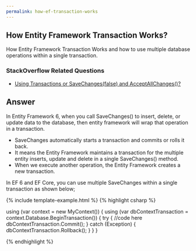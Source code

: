 ```yaml
---
permalink: how-ef-transaction-works
---
```


## How Entity Framework Transaction Works?  

How Entity Framework Transaction Works and how to use multiple database operations within a single transaction.

### StackOverflow Related Questions

 - [Using Transactions or SaveChanges(false) and AcceptAllChanges()?](https://stackoverflow.com/questions/815586/using-transactions-or-savechangesfalse-and-acceptallchanges)

## Answer

In Entity Framework 6, when you call SaveChanges() to insert, delete, or update data to the database, then entity framework will wrap that operation in a transaction. 

 - SaveChanges automatically starts a transaction and commits or rolls it back.
 - It means the Entity Framework maintains a transaction for the multiple entity inserts, update and delete in a single SaveChanges() method. 
 - When we execute another operation, the Entity Framework creates a new transaction.

In EF 6 and EF Core, you can use multiple SaveChanges within a single transaction as shown below;

{% include template-example.html %} 
{% highlight csharp %}

using (var context = new MyContext())
{
    using (var dbContextTransaction = context.Database.BeginTransaction())
    {
        try
        {
            //code here
            dbContextTransaction.Commit();
        }
        catch (Exception)
        {
            dbContextTransaction.Rollback();
        }
    }
 }

{% endhighlight %}
